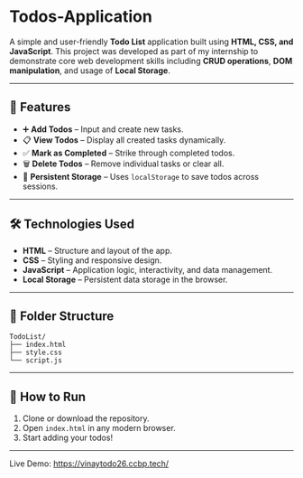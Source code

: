# Todos-Application


A simple and user-friendly **Todo List** application built using **HTML, CSS, and JavaScript**. This project was developed as part of my internship to demonstrate core web development skills including **CRUD operations**, **DOM manipulation**, and usage of **Local Storage**.

---

## 🔧 Features

- ➕ **Add Todos** – Input and create new tasks.
- 📋 **View Todos** – Display all created tasks dynamically.
- ✅ **Mark as Completed** – Strike through completed todos.
- 🗑️ **Delete Todos** – Remove individual tasks or clear all.
- 💾 **Persistent Storage** – Uses `localStorage` to save todos across sessions.

---

## 🛠️ Technologies Used

- **HTML** – Structure and layout of the app.
- **CSS** – Styling and responsive design.
- **JavaScript** – Application logic, interactivity, and data management.
- **Local Storage** – Persistent data storage in the browser.

---

## 📂 Folder Structure

```
TodoList/
├── index.html
├── style.css
└── script.js
```

---

## 🚀 How to Run

1. Clone or download the repository.
2. Open `index.html` in any modern browser.
3. Start adding your todos!

---


Live Demo: https://vinaytodo26.ccbp.tech/
```
